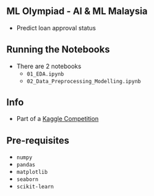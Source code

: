 ## ML Olympiad - AI & ML Malaysia
- Predict loan approval status

## Running the Notebooks
- There are 2 notebooks
	- `01_EDA.ipynb`
	- `02_Data_Preprocessing_Modelling.ipynb`

## Info
- Part of a [Kaggle Competition](https://www.kaggle.com/competitions/ml-olympiad-ai-ml-malaysia)

## Pre-requisites
- `numpy`
- `pandas`
- `matplotlib`
- `seaborn`
- `scikit-learn`
